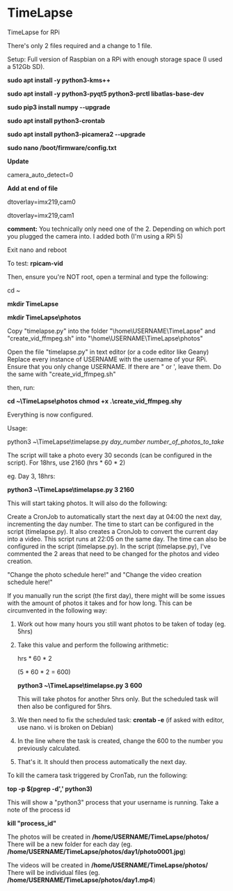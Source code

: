 # TimeLapse
TimeLapse for RPi


There's only 2 files required and a change to 1 file.

Setup:
Full version of Raspbian on a RPi with enough storage space (I used a 512Gb SD).

**sudo apt install -y python3-kms++**

**sudo apt install -y python3-pyqt5 python3-prctl libatlas-base-dev**

**sudo pip3 install numpy --upgrade**

**sudo apt install python3-crontab**

**sudo apt install python3-picamera2 --upgrade**

**sudo nano /boot/firmware/config.txt**

**Update**

camera_auto_detect=0

**Add at end of file**

dtoverlay=imx219,cam0

dtoverlay=imx219,cam1

**comment:** You technically only need one of the 2. Depending on which port you plugged the camera into. I added both (I'm using a RPi 5)





Exit nano and reboot



To test: 
**rpicam-vid**

Then, ensure you're NOT root, open a terminal and type the following:

cd ~

**mkdir TimeLapse**

**mkdir TimeLapse\photos**

Copy "timelapse.py" into the folder "\home\USERNAME\TimeLapse" and "create_vid_ffmpeg.sh" into "\home\USERNAME\TimeLapse\photos"

Open the file "timelapse.py" in text editor (or a code editor like Geany)
Replace every instance of USERNAME with the username of your RPi. Ensure that you only change USERNAME. If there are " or ', leave them.
Do the same with "create_vid_ffmpeg.sh"

then, run:

**cd ~\TimeLapse\photos
chmod +x .\create_vid_ffmpeg.shy**

Everything is now configured.

Usage:

python3 ~\TimeLapse\timelapse.py _day_number_ _number_of_photos_to_take_

The script will take a photo every 30 seconds (can be configured in the script). For 18hrs, use 2160 (hrs * 60 * 2)

eg. Day 3, 18hrs:

**python3 ~\TimeLapse\timelapse.py 3 2160**

This will start taking photos. It will also do the following:

Create a CronJob to automatically start the next day at 04:00 the next day, incrementing the day number. The time to start can be configured in the script (timelapse.py).
It also creates a CronJob to convert the current day into a video. This script runs at 22:05 on the same day. The time can also be configured in the script (timelapse.py).
In the script (timelapse.py), I've commented the 2 areas that need to be changed for the photos and video creation.

"Change the photo schedule here!" and "Change the video creation schedule here!"

If you manually run the script (the first day), there might will be some issues with the amount of photos it takes and for how long. This can be circumvented in the following way:

1. Work out how many hours you still want photos to be taken of today (eg. 5hrs)
2. Take this value and perform the following arithmetic:

   hrs * 60 * 2

   (5 * 60 * 2 = 600)

   **python3 ~\TimeLapse\timelapse.py 3 600**

   This will take photos for another 5hrs only. But the scheduled task will then also be configured for 5hrs.
3. We then need to fix the scheduled task:
   **crontab -e** (if asked with editor, use nano. vi is broken on Debian)
4. In the line where the task is created, change the 600 to the number you previously calculated.
5. That's it. It should then process automatically the next day.


To kill the camera task triggered by CronTab, run the following:

**top -p $(pgrep -d',' python3)**

This will show a "python3" process that your username is running. Take a note of the process id

**kill "process_id"**


The photos will be created in **/home/USERNAME/TimeLapse/photos/** There will be a new folder for each day (eg. **/home/USERNAME/TimeLapse/photos/day1/photo0001.jpg**)

The videos will be created in **/home/USERNAME/TimeLapse/photos/** There will be individual files (eg. **/home/USERNAME/TimeLapse/photos/day1.mp4**)
